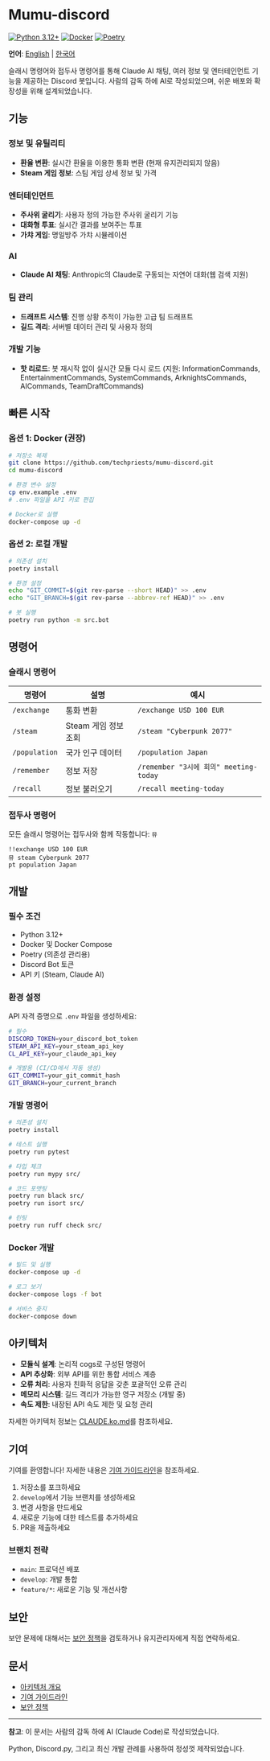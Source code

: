 # Mumu-discord

[![Python 3.12+](https://img.shields.io/badge/python-3.12+-blue.svg)](https://www.python.org/downloads/)
[![Docker](https://img.shields.io/badge/docker-enabled-blue)](https://www.docker.com/)
[![Poetry](https://img.shields.io/badge/dependency-poetry-blue)](https://python-poetry.org/)

**언어**: [English](README.md) | [한국어](README.ko.md)

슬래시 명령어와 접두사 명령어를 통해 Claude AI 채팅, 여러 정보 및 엔터테인먼트 기능을 제공하는 Discord 봇입니다. 사람의 감독 하에 AI로 작성되었으며, 쉬운 배포와 확장성을 위해 설계되었습니다.

## 기능

### 정보 및 유틸리티
- **환율 변환**: 실시간 환율을 이용한 통화 변환 (현재 유지관리되지 않음)
- **Steam 게임 정보**: 스팀 게임 상세 정보 및 가격

### 엔터테인먼트
- **주사위 굴리기**: 사용자 정의 가능한 주사위 굴리기 기능
- **대화형 투표**: 실시간 결과를 보여주는 투표
- **가챠 게임**: 명일방주 가챠 시뮬레이션

### AI
- **Claude AI 채팅**: Anthropic의 Claude로 구동되는 자연어 대화(웹 검색 지원)

### 팀 관리
- **드래프트 시스템**: 진행 상황 추적이 가능한 고급 팀 드래프트
- **길드 격리**: 서버별 데이터 관리 및 사용자 정의

### 개발 기능
- **핫 리로드**: 봇 재시작 없이 실시간 모듈 다시 로드 (지원: InformationCommands, EntertainmentCommands, SystemCommands, ArknightsCommands, AICommands, TeamDraftCommands)

## 빠른 시작

### 옵션 1: Docker (권장)
```bash
# 저장소 복제
git clone https://github.com/techpriests/mumu-discord.git
cd mumu-discord

# 환경 변수 설정
cp env.example .env
# .env 파일을 API 키로 편집

# Docker로 실행
docker-compose up -d
```

### 옵션 2: 로컬 개발
```bash
# 의존성 설치
poetry install

# 환경 설정
echo "GIT_COMMIT=$(git rev-parse --short HEAD)" >> .env
echo "GIT_BRANCH=$(git rev-parse --abbrev-ref HEAD)" >> .env

# 봇 실행
poetry run python -m src.bot
```

## 명령어

### 슬래시 명령어
| 명령어 | 설명 | 예시 |
|---------|-------------|---------|
| `/exchange` | 통화 변환 | `/exchange USD 100 EUR` |
| `/steam` | Steam 게임 정보 조회 | `/steam "Cyberpunk 2077"` |
| `/population` | 국가 인구 데이터 | `/population Japan` |
| `/remember` | 정보 저장 | `/remember "3시에 회의" meeting-today` |
| `/recall` | 정보 불러오기 | `/recall meeting-today` |

### 접두사 명령어
모든 슬래시 명령어는 접두사와 함께 작동합니다: `뮤`
```
!!exchange USD 100 EUR
뮤 steam Cyberpunk 2077
pt population Japan
```

## 개발

### 필수 조건
- Python 3.12+
- Docker 및 Docker Compose
- Poetry (의존성 관리용)
- Discord Bot 토큰
- API 키 (Steam, Claude AI)

### 환경 설정
API 자격 증명으로 `.env` 파일을 생성하세요:
```bash
# 필수
DISCORD_TOKEN=your_discord_bot_token
STEAM_API_KEY=your_steam_api_key
CL_API_KEY=your_claude_api_key

# 개발용 (CI/CD에서 자동 생성)
GIT_COMMIT=your_git_commit_hash
GIT_BRANCH=your_current_branch
```

### 개발 명령어
```bash
# 의존성 설치
poetry install

# 테스트 실행
poetry run pytest

# 타입 체크
poetry run mypy src/

# 코드 포맷팅
poetry run black src/
poetry run isort src/

# 린팅
poetry run ruff check src/
```

### Docker 개발
```bash
# 빌드 및 실행
docker-compose up -d

# 로그 보기
docker-compose logs -f bot

# 서비스 중지
docker-compose down
```

## 아키텍처

- **모듈식 설계**: 논리적 cogs로 구성된 명령어
- **API 추상화**: 외부 API를 위한 통합 서비스 계층
- **오류 처리**: 사용자 친화적 응답을 갖춘 포괄적인 오류 관리
- **메모리 시스템**: 길드 격리가 가능한 영구 저장소 (개발 중)
- **속도 제한**: 내장된 API 속도 제한 및 요청 관리

자세한 아키텍처 정보는 [CLAUDE.ko.md](CLAUDE.ko.md)를 참조하세요.

## 기여

기여를 환영합니다! 자세한 내용은 [기여 가이드라인](CONTRIBUTING.ko.md)을 참조하세요.

1. 저장소를 포크하세요
2. `develop`에서 기능 브랜치를 생성하세요
3. 변경 사항을 만드세요
4. 새로운 기능에 대한 테스트를 추가하세요
5. PR을 제출하세요

### 브랜치 전략
- `main`: 프로덕션 배포
- `develop`: 개발 통합
- `feature/*`: 새로운 기능 및 개선사항

## 보안

보안 문제에 대해서는 [보안 정책](SECURITY.ko.md)을 검토하거나 유지관리자에게 직접 연락하세요.

## 문서

- [아키텍처 개요](CLAUDE.ko.md)
- [기여 가이드라인](CONTRIBUTING.ko.md)
- [보안 정책](SECURITY.ko.md)

---

**참고**: 이 문서는 사람의 감독 하에 AI (Claude Code)로 작성되었습니다.

Python, Discord.py, 그리고 최신 개발 관례를 사용하여 정성껏 제작되었습니다.